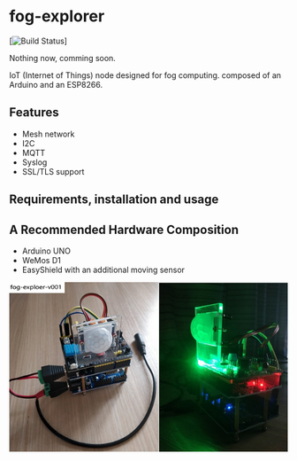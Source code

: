 fog-explorer
=============================

[![Build Status](https://github.com/airforce011/fog-explorer)]

Nothing now, comming soon.

IoT (Internet of Things) node designed for fog computing. composed of an Arduino and an ESP8266.

## Features

* Mesh network
* I2C
* MQTT
* Syslog
* SSL/TLS support

## Requirements, installation and usage

## A Recommended Hardware Composition
* Arduino UNO
* WeMos D1
* EasyShield with an additional moving sensor

![After assembled](https://github.com/airforce011/fog-explorer/blob/master/docs/pic/hardware/fog-explorer-v001.jpg)
